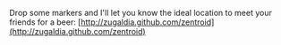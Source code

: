 Drop some markers and I'll let you know the ideal location to meet your friends for a beer: [http://zugaldia.github.com/zentroid](http://zugaldia.github.com/zentroid)
